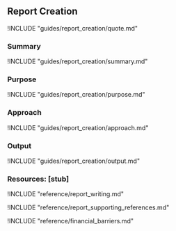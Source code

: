 ## Report Creation

!INCLUDE "guides/report_creation/quote.md"

### Summary

!INCLUDE "guides/report_creation/summary.md"

### Purpose

!INCLUDE "guides/report_creation/purpose.md"

### Approach

!INCLUDE "guides/report_creation/approach.md"

### Output

!INCLUDE "guides/report_creation/output.md"

### Resources: [stub]

!INCLUDE "reference/report_writing.md"

!INCLUDE "reference/report_supporting_references.md"

!INCLUDE "reference/financial_barriers.md"

